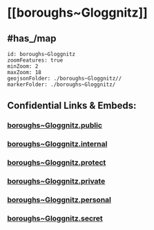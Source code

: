# [[boroughs~Gloggnitz]] 

## #has_/map  



```leaflet
id: boroughs~Gloggnitz
zoomFeatures: true 
minZoom: 2 
maxZoom: 18
geojsonFolder: ./boroughs~Gloggnitz//
markerFolder: ./boroughs~Gloggnitz/
```




## Confidential Links & Embeds: 

### [boroughs~Gloggnitz.public](/_public/\Earth\Continent\Europe\Europe~Central\Austria\Austrias_States\Niederösterreich\counties~NÖ\Neunkirchen\cities~Neunkirchen\Gloggnitzboroughs~Gloggnitz.public.md) 

### [boroughs~Gloggnitz.internal](/_internal/\Earth\Continent\Europe\Europe~Central\Austria\Austrias_States\Niederösterreich\counties~NÖ\Neunkirchen\cities~Neunkirchen\Gloggnitzboroughs~Gloggnitz.internal.md) 

### [boroughs~Gloggnitz.protect](/_protect/\Earth\Continent\Europe\Europe~Central\Austria\Austrias_States\Niederösterreich\counties~NÖ\Neunkirchen\cities~Neunkirchen\Gloggnitzboroughs~Gloggnitz.protect.md) 

### [boroughs~Gloggnitz.private](/_private/\Earth\Continent\Europe\Europe~Central\Austria\Austrias_States\Niederösterreich\counties~NÖ\Neunkirchen\cities~Neunkirchen\Gloggnitzboroughs~Gloggnitz.private.md) 

### [boroughs~Gloggnitz.personal](/_personal/\Earth\Continent\Europe\Europe~Central\Austria\Austrias_States\Niederösterreich\counties~NÖ\Neunkirchen\cities~Neunkirchen\Gloggnitzboroughs~Gloggnitz.personal.md) 

### [boroughs~Gloggnitz.secret](/_secret/\Earth\Continent\Europe\Europe~Central\Austria\Austrias_States\Niederösterreich\counties~NÖ\Neunkirchen\cities~Neunkirchen\Gloggnitzboroughs~Gloggnitz.secret.md)

